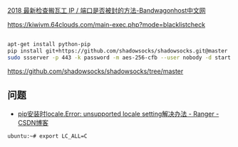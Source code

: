 
[2018 最新检查搬瓦工 IP / 端口是否被封的方法-Bandwagonhost中文网](https://www.bandwagonhost.net/1934.html)

https://kiwivm.64clouds.com/main-exec.php?mode=blacklistcheck

## 
```sh
apt-get install python-pip
pip install git+https://github.com/shadowsocks/shadowsocks.git@master
sudo ssserver -p 443 -k password -m aes-256-cfb --user nobody -d start
```
https://github.com/shadowsocks/shadowsocks/tree/master


## 问题
- [pip安装时locale.Error: unsupported locale setting解决办法 - Ranger - CSDN博客](https://blog.csdn.net/qq_31927797/article/details/79191474)
```sh
ubuntu:~# export LC_ALL=C
```